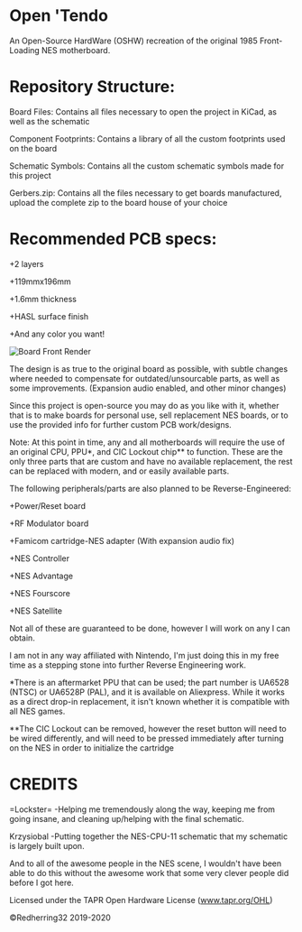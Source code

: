 # Open 'Tendo
An Open-Source HardWare (OSHW) recreation of the original 1985 Front-Loading NES motherboard.

# Repository Structure:

Board Files: Contains all files necessary to open the project in KiCad, as well as the schematic

Component Footprints: Contains a library of all the custom footprints used on the board

Schematic Symbols: Contains all the custom schematic symbols made for this project

Gerbers.zip: Contains all the files necessary to get boards manufactured, upload the complete zip to the board house of your choice

# Recommended PCB specs:

+2 layers

+119mmx196mm

+1.6mm thickness

+HASL surface finish

+And any color you want!

![Board Front Render](https://i.imgur.com/fP8ixAj.jpg)

The design is as true to the original board as possible, with subtle changes where needed to compensate for outdated/unsourcable parts,
as well as some improvements. (Expansion audio enabled, and other minor changes)

Since this project is open-source you may do as you like with it, whether that is to make boards for personal use, sell replacement NES boards, or to use the provided info for further custom PCB work/designs.

Note: At this point in time, any and all motherboards will require the use of an original CPU, PPU*, and CIC Lockout chip** to function.
These are the only three parts that are custom and have no available replacement, the rest can be replaced with modern, and or easily available parts.

The following peripherals/parts are also planned to be Reverse-Engineered:

+Power/Reset board

+RF Modulator board

+Famicom cartridge-NES adapter (With expansion audio fix)

+NES Controller

+NES Advantage

+NES Fourscore

+NES Satellite

Not all of these are guaranteed to be done, however I will work on any I can obtain.





I am not in any way affiliated with Nintendo, I'm just doing this in my free time as a stepping stone into further Reverse Engineering work.


*There is an aftermarket PPU that can be used; the part number is UA6528 (NTSC) or UA6528P (PAL), and it is available on Aliexpress.
While it works as a direct drop-in replacement, it isn't known whether it is compatible with all NES games.

**The CIC Lockout can be removed, however the reset button will need to be wired differently, and will need to be pressed immediately after turning on the NES in order to initialize the cartridge



# CREDITS
=Lockster= -Helping me tremendously along the way, keeping me from going insane, and cleaning up/helping with the final schematic. 


Krzysiobal -Putting together the NES-CPU-11 schematic that my schematic is largely built upon.


And to all of the awesome people in the NES scene, I wouldn't have been able to do this without the awesome work that some very clever people did before I got here. 

Licensed under
       the TAPR Open Hardware License (www.tapr.org/OHL)

©Redherring32 2019-2020
